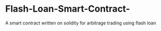 # Flash-Loan-Smart-Contract-
A smart contract written on solidity for arbitrage trading using flash loan
